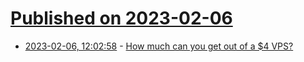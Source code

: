 # [Published on 2023-02-06](index.md)

* [2023-02-06, 12:02:58](https://news.ycombinator.com/item?id=34676186) - [How much can you get out of a $4 VPS?](https://alicegg.tech//2023/02/06/4dollar-vps.html)
